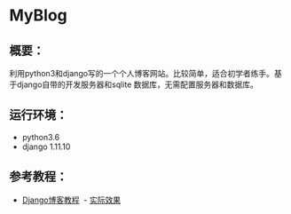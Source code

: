 # MyBlog
## 概要：
  利用python3和django写的一个个人博客网站。比较简单，适合初学者练手。基于django自带的开发服务器和sqlite
  数据库，无需配置服务器和数据库。
  
## 运行环境：
  - python3.6
  - django 1.11.10
  
## 参考教程：
  - [Django博客教程](https://www.zmrenwu.com/post/2/ "django博客教程")
  - [实际效果](39.107.71.69 "MyBlog")
